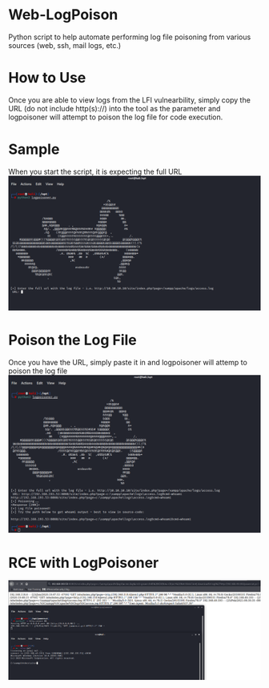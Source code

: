 # Web-LogPoison
Python script to help automate performing log file poisoning from various sources (web, ssh, mail logs, etc.)

# How to Use
Once you are able to view logs from the LFI vulnearbility, simply copy the URL (do not include http(s)://) into the tool as the parameter and logpoisoner will attempt to poison the log file for code execution.


# Sample
When you start the script, it is expecting the full URL 
![Starting the Script](intro.png)


# Poison the Log File
Once you have the URL, simply paste it in and logpoisoner will attemp to poison the log file
![Poisoning](example.png)

# RCE with LogPoisoner
![RCE](rce.png)
